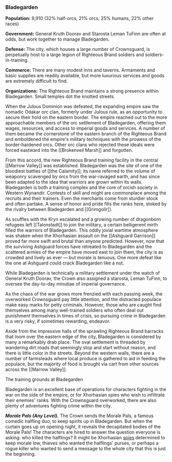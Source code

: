 ### Bladegarden

**Population:** 9,910 (32% half-orcs, 21% orcs, 25% humans, 22% other races)

**Government:** General Kruth Doorav and Starosta Leman TuFinn are often at odds, but work together to manage Bladegarden.

**Defense:** The city, which houses a large number of Crownsguard, is perpetually host to a large legion of Righteous Brand soldiers and soldiers-in-training.

**Commerce:** There are many modest inns and taverns. Armaments and basic supplies are readily available, but more luxurious services and goods are extremely difficult to find.

**Organizations:** The Righteous Brand maintains a strong presence within Bladegarden. Small temples dot the knotted streets.

When the Julous Dominion was defeated, the expanding empire saw the nomadic Odakar orc clan, formerly under Julous rule, as an opportunity to secure their hold on the eastern border. The empire reached out to the more approachable members of the orc settlement of Bladegarden, offering them wages, resources, and access to imperial goods and services. A number of them became the cornerstone of the eastern branch of the Righteous Brand and emboldened the empire's military techniques with the prowess of the border-hardened orcs. Other orc clans who rejected these ideals were forced eastward into the [[Brokenveil Marsh]] and forgotten.

From this accord, the new Righteous Brand training facility in the central [[Marrow Valley]] was established. Bladegarden was the site of one of the bloodiest battles of [[the Calamity]]; its name referred to the volume of weaponry scavenged by orcs from the war-ravaged earth, and has since been adapted to the idea that warriors are grown within its walls. Bladegarden is both a training complex and the core of orcish society in Western Wynandir. Contests of skill and might are commonplace among the recruits and their trainers. Even the merchants come from sturdier stock and often partake. A sense of honor and pride fills the ranks here, stoked by the rivalry between Bladegarden and [[Grimgolir]].

As scuffles with the Kryn escalated and a growing number of dragonborn refugees left [[Talonstadt]] to join the military, a certain belligerent mirth filled the warriors of Bladegarden. This oddly jovial wartime atmosphere was shaken when the Xhorhasian assault on the [[Ashguard Garrison]] proved far more swift and brutal than anyone predicted. However, now that the surviving Ashguard forces have retreated to Bladegarden and the scattered armies of the empire have moved east to join them, the city is as crowded and lively as ever — but morale is tenuous. One more defeat like the one at Ashguard could crack Bladegarden like a nut.

While Bladegarden is technically a military settlement under the watch of General Kruth Doorav, the Crown also assigned a starosta, Leman TuFinn, to oversee the day-to-day minutiae of imperial governance.

As the chaos of the war grows more frenzied with each passing week, the overworked Crownsguard pay little attention, and the distracted populace make easy marks for petty criminals. However, those who are caught find themselves among many well-trained soldiers who often deal out punishment themselves in times of crisis, so pursuing crime in Bladegarden is a very risky, if sometimes rewarding, endeavor.

Aside from the impressive halls of the sprawling Righteous Brand barracks that loom over the eastern edge of the city, Bladegarden is considered by many a remarkably drab place. The oval settlement is threaded by wandering dirt roads that seemingly stop and start without reason, and there is little color in the streets. Beyond the western walls, there are a number of farmsteads where local produce is gathered to aid in feeding the populace, but the majority of food is brought via cart from other sources across the [[Marrow Valley]].

[](https://media.dndbeyond.com/compendium-images/egtw/yDOyqyOocErRgYJK/03-06.png)

The training grounds at Bladegarden

Bladegarden is an excellent base of operations for characters fighting in the war on the side of the empire, or for Xhorhasian spies who wish to infiltrate their enemies' ranks. With the Crownsguard overworked, there are also plenty of adventures fighting crime within the city.

_**Morale Pals (Any Level).**_ The Crown sends the Morale Pals, a famous comedic halfling duo, to keep spirits up in Bladegarden. But when the curtain goes up on opening night, it reveals the decapitated bodies of the Morale Pals! The characters are hired to answer the question everyone is asking: who killed the halflings? It might be Xhorhasian [spies](https://www.dndbeyond.com/monsters/spy) determined to keep morale low, thieves who wanted the halflings' purses, or perhaps a rogue killer who wanted to send a message to the whole city that this is just the beginning.